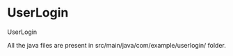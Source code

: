 # UserLogin
UserLogin

All the java files are present in src/main/java/com/example/userlogin/ folder.
